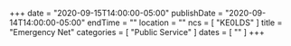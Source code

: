 +++
date = "2020-09-15T14:00:00-05:00"
publishDate = "2020-09-14T14:00:00-05:00"
endTime = ""
location = ""
ncs = [ "KE0LDS" ]
title = "Emergency Net"
categories = [ "Public Service" ]
dates = [ "" ]
+++
